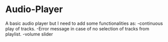 # Audio-Player
A basic audio player but I need to add some functionalities as:
-continuous play of tracks.
-Error message in case of no selection of tracks from playlist.
-volume slider
